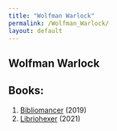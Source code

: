 ```yaml
---
title: "Wolfman Warlock"
permalink: /Wolfman_Warlock/
layout: default
---
```


Wolfman Warlock
---

## Books:
1) [Bibliomancer](_Books/WolfmanWarlock/Bibliomancer.md) (2019)
2) [Libriohexer](_Books/WolfmanWarlock/Libriohexer.md) (2021)